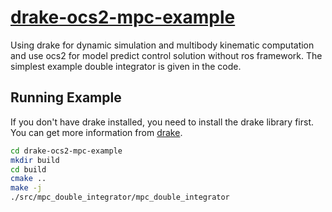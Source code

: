 # [drake-ocs2-mpc-example](https://github.com/UltramarineW/drake-ocs2-mpc-example)
Using drake for dynamic simulation and multibody kinematic computation and use ocs2 for model predict control solution without ros framework. The simplest example double integrator is given in the code. 

## Running Example

If you don't have drake installed, you need to install the drake library first. You can get more information from [drake](https://drake.mit.edu/).

``` bash
cd drake-ocs2-mpc-example
mkdir build
cd build
cmake ..
make -j
./src/mpc_double_integrator/mpc_double_integrator
```
